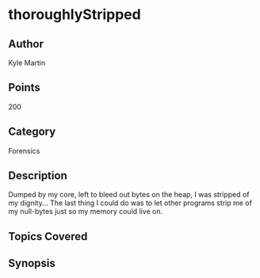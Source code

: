 # thoroughlyStripped
## Author
Kyle Martin
## Points
200
## Category
Forensics
## Description
Dumped by my core, left to bleed out bytes on the heap, I was stripped of my dignity... The last thing I could do was to let other programs strip me of my null-bytes just so my memory could live on.
## Topics Covered

## Synopsis

